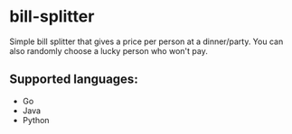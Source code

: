 # bill-splitter
Simple bill splitter that gives a price per person at a dinner/party. You can also randomly choose a lucky person who won't pay.

## Supported languages:
- Go
- Java
- Python
